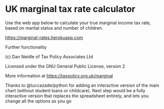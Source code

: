 # UK marginal tax rate calculator

Use the web app below to calculate your true marginal income tax rate, based on marital status and number of children.

https://marginal-rates.herokuapp.com

Further functionality

(c) Dan Neidle of Tax Policy Associates Ltd

Licensed under the GNU General Public License, version 2

More information at https://taxpolicy.org.uk/marginal

Thanks to @luccazade/python for adding an interactive version of the main chart (without student loans or childcare). Next step would be a fully interactive version that replaces the spreadsheet entirely, and lets you change all the options as you go
